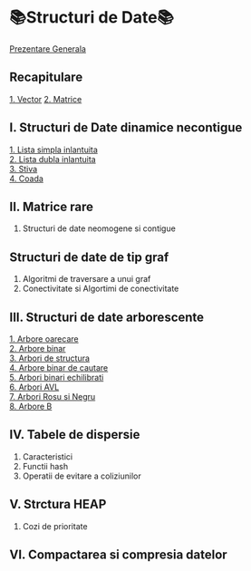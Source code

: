 # 📚Structuri de Date📚
[Prezentare Generala](https://github.com/Adriana-Giol/Structuri-de-Date/blob/main/README/Prezentare%20Generala.md)

## Recapitulare
[1. Vector](https://github.com/Adriana-Giol/Structuri-de-Date/blob/main/README/Vector.md)
[2. Matrice](https://github.com/Adriana-Giol/Structuri-de-Date/blob/main/README/Matrice.md)

## I. Structuri de Date dinamice necontigue
[1. Lista simpla inlantuita]()</br>
[2. Lista dubla inlantuita]()</br>
[3. Stiva]()</br>
[4. Coada]()</br>

## II. Matrice rare
1. Structuri de date neomogene si contigue

## Structuri de date de tip graf
1. Algoritmi de traversare a unui graf
2. Conectivitate si Algortimi de conectivitate

## III. Structuri de date arborescente
[1. Arbore oarecare]()</br>
[2. Arbore binar]()</br>
[3. Arbori de structura]()</br>
[4. Arbore binar de cautare]()</br>
[5. Arbori binari echilibrati]()</br>
[6. Arbori AVL]()</br>
[7. Arbori Rosu si Negru]()</br>
[8. Arbore B]()</br>

## IV. Tabele de dispersie
1. Caracteristici
2. Functii hash 
3. Operatii de evitare a coliziunilor

## V. Strctura HEAP
1. Cozi de prioritate

## VI. Compactarea si compresia datelor


